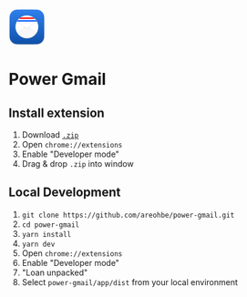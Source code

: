 ![Power Gmail app icon](https://github.com/areohbe/power-gmail/blob/main/src/icon/icon64.png?raw=true)

# Power Gmail

## Install extension
1. Download [`.zip`](https://github.com/areohbe/power-gmail/releases/latest)
2. Open `chrome://extensions`
3. Enable "Developer mode"
4. Drag & drop `.zip` into window

## Local Development
1. `git clone https://github.com/areohbe/power-gmail.git`
2. `cd power-gmail`
3. `yarn install`
4. `yarn dev`
5. Open `chrome://extensions`
6. Enable "Developer mode"
7. "Loan unpacked"
8. Select `power-gmail/app/dist` from your local environment
